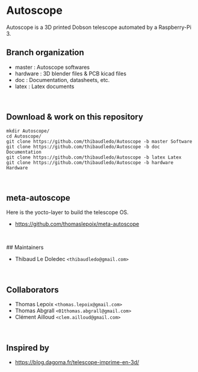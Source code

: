 # Autoscope

Autoscope is a 3D printed Dobson telescope automated by a Raspberry-Pi 3.

## Branch organization

- master : Autoscope softwares
- hardware : 3D blender files & PCB kicad files
- doc : Documentation, datasheets, etc.
- latex : Latex documents

<br>

## Download & work on this repository

```
mkdir Autoscope/
cd Autoscope/
git clone https://github.com/thibaudledo/Autoscope -b master Software
git clone https://github.com/thibaudledo/Autoscope -b doc Documentation
git clone https://github.com/thibaudledo/Autoscope -b latex Latex
git clone https://github.com/thibaudledo/Autoscope -b hardware Hardware
```

<br>

## meta-autoscope

Here is the yocto-layer to build the telescope OS.

- https://github.com/thomaslepoix/meta-autoscope

<br>

## Maintainers

- Thibaud Le Doledec `<thibaudledo@gmail.com>`

<br>

## Collaborators

- Thomas Lepoix `<thomas.lepoix@gmail.com>`
- Thomas Abgrall `<01thomas.abgrall@gmail.com>`
- Clément Ailloud `<clem.ailloud@gmail.com>`

<br>

## Inspired by

- https://blog.dagoma.fr/telescope-imprime-en-3d/


